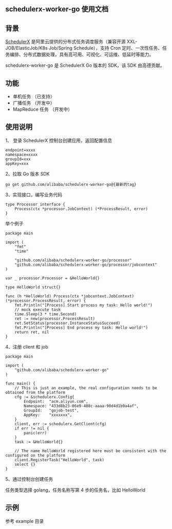 schedulerx-worker-go 使用文档
---------------------

## 背景
[SchedulerX](https://www.aliyun.com/aliware/schedulerx) 是阿里云提供的分布式任务调度服务（兼容开源 XXL-JOB/ElasticJob/K8s Job/Spring Schedule），支持 Cron 定时、一次性任务、任务编排、分布式数据处理，具有高可用、可视化、可运维、低延时等能力。

schedulerx-worker-go 是 SchedulerX Go 版本的 SDK，该 SDK 由高德贡献。


## 功能
* 单机任务 （已支持）
* 广播任务 （开发中）
* MapReduce 任务 （开发中）

## 使用说明

1、 登录 SchedulerX 控制台创建应用，返回配置信息

```
endpoint=xxxx
namespace=xxxx
groupId=xxx
appKey=xxx
```

2、拉取 Go 版本 SDK

```
go get github.com/alibaba/schedulerx-worker-go@{最新的tag}
```

3、实现接口，编写业务代码

```
type Processor interface {
	Process(ctx *processor.JobContext) (*ProcessResult, error)
}
```
举个例子

```
package main

import (
	"fmt"
	"time"

 	"github.com/alibaba/schedulerx-worker-go/processor"
	"github.com/alibaba/schedulerx-worker-go/processor/jobcontext"
)

var _ processor.Processor = &HelloWorld{}

type HelloWorld struct{}

func (h *HelloWorld) Process(ctx *jobcontext.JobContext) (*processor.ProcessResult, error) {
	fmt.Println("[Process] Start process my task: Hello world!")
	// mock execute task
	time.Sleep(3 * time.Second)
	ret := new(processor.ProcessResult)
	ret.SetStatus(processor.InstanceStatusSucceed)
	fmt.Println("[Process] End process my task: Hello world!")
	return ret, nil
}

```

4、注册 client 和 job

```
package main

import (
	"github.com/alibaba/schedulerx-worker-go"
)

func main() {
	// This is just an example, the real configuration needs to be obtained from the platform
	cfg := &schedulerx.Config{
		Endpoint:  "acm.aliyun.com",
		Namespace: "433d8b23-06e9-408c-aaaa-90d4d1b9a4af",
		GroupId:   "gojob-test",
		AppKey:    "xxxxxxx",
	}
	client, err := schedulerx.GetClient(cfg)
	if err != nil {
		panic(err)
	}
	task := &HelloWorld{}

	// The name HelloWorld registered here must be consistent with the configured on the platform
	client.RegisterTask("HelloWorld", task)
	select {}
}

```

5、通过控制台创建任务

任务类型选择 golang，任务名称写第 4 步的任务名，比如 HelloWorld


## 示例

参考 example 目录
